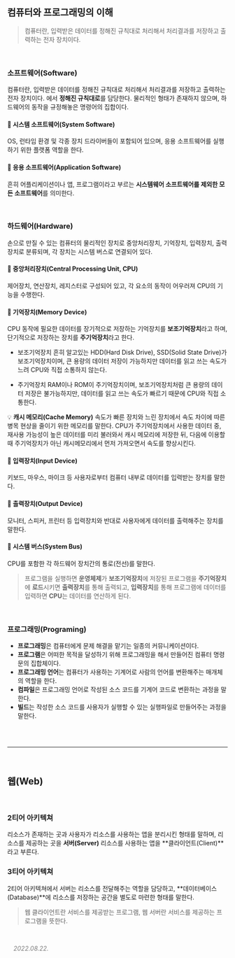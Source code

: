 
## 컴퓨터와 프로그래밍의 이해
>컴퓨터란, 입력받은 데이터를 정해진 규칙대로 처리해서 처리결과를 저장하고 출력하는 전자 장치이다.

<br/>

### 소프트웨어(Software)

컴퓨터란, 입력받은 데이터를 정해진 규칙대로 처리해서 처리결과를 저장하고 출력하는 전자 장치이다. 에서 **정해진 규칙대로**를 담당한다.
물리적인 형태가 존재하지 않으며, 하드웨어의 동작을 규정해놓은 명령어의 집합이다.

#### 🔸 시스템 소프트웨어(System Software)
OS, 런타임 환경 및 각종 장치 드라이버들이 포함되어 있으며, 응용 소프트웨어를 실행하기 위한 플랫폼 역할을 한다.

#### 🔸 응용 소프트웨어(Application Software)
흔히 어플리케이션이나 앱, 프로그램이라고 부르는 **시스템웨어 소프트웨어를 제외한 모든 소프트웨어**를 의미한다.

<br/>

### 하드웨어(Hardware)

손으로 만질 수 있는 컴퓨터의 물리적인 장치로 중앙처리장치, 기억장치, 입력장치, 출력장치로 분류되며, 각 장치는 시스템 버스로 연결되어 있다.

#### 🔸 중앙처리장치(Central Processing Unit, CPU)
제어장치, 연산장치, 레지스터로 구성되어 있고, 각 요소의 동작이 어우러져 CPU의 기능을 수행한다.
#### 🔸 기억장치(Memory Device)
CPU 동작에 필요한 데이터를 장기적으로 저장하는 기억장치를 **보조기억장치**라고 하며, 단기적으로 저장하는 장치를 **주기억장치**라고 한다.
* 보조기억장치
흔히 알고있는 HDD(Hard Disk Drive), SSD(Solid State Drive)가 보조기억장치이며, 큰 용량의 데이터 저장이 가능하지만 데이터를 읽고 쓰는 속도가 느려 CPU와 직접 소통하지 않는다.

* 주기억장치
RAM이나 ROM이 주기억장치이며, 보조기억장치처럼 큰 용량의 데이터 저장은 불가능하지만, 데이터를 읽고 쓰는 속도가 빠르기 때문에 CPU와 직접 소통한다.

💡 **캐시 메모리(Cache Memory)**
속도가 빠른 장치와 느린 장치에서 속도 차이에 따른 병목 현상을 줄이기 위한 메모리를 말한다.
CPU가 주기억장치에서 사용한 데이터 중, 재사용 가능성이 높은 데이터를 미리 불러와서 캐시 메모리에 저장한 뒤, 다음에 이용할 때 주기억장치가 아닌 캐시메모리에서 먼저 가져오면서 속도를 향상시킨다.

#### 🔸 입력장치(Input Device)
키보드, 마우스, 마이크 등 사용자로부터 컴퓨터 내부로 데이터를 입력받는 장치를 말한다.

#### 🔸 출력장치(Output Device)
모니터, 스피커, 프린터 등 입력장치와 반대로 사용자에게 데이터를 출력해주는 장치를 말한다.

#### 🔸 시스템 버스(System Bus)
CPU를 포함한 각 하드웨어 장치간의 통로(전선)를 말한다. 



> 프로그램을 실행하면 **운영체제**가 **보조기억장치**에 저장된 프로그램을 **주기억장치**에 **로드**시키면 **출력장치**를 통해 출력되고, **입력장치**를 통해 프로그램에 데이터를 입력하면 **CPU**는 데이터를 연산하게 된다.
   

<br/>

### 프로그래밍(Programing)

* **프로그래밍**은 컴퓨터에게 문제 해결을 맡기는 일종의 커뮤니케이션이다.
* **프로그램**은 어떠한 목적을 달성하기 위해 프로그래밍을 해서 만들어진 컴퓨터 명령문의 집합체이다.
* **프로그래밍 언어**는 컴퓨터가 사용하는 기계어로 사람의 언어를 변환해주는 매개체의 역할을 한다.
* **컴파일**은 프로그래밍 언어로 작성된 소스 코드를 기계어 코드로 변환하는 과정을 말한다.
* **빌드**는 작성한 소스 코드를 사용자가 실행할 수 있는 실행파일로 만들어주는 과정을 말한다.

<br/><br/>
***

<br/>

## 웹(Web)

<br/>

### 2티어 아키텍쳐
리소스가 존재하는 곳과 사용자가 리소스를 사용하는 앱을 분리시킨 형태를 말하며, 리소스를 제공하는 곳을 **서버(Server)** 리소스를 사용하는 앱을 **클라이언트(Client)**라고 부른다.


### 3티어 아키텍쳐
2티어 아키텍쳐에서 서버는 리소스를 전달해주는 역할을 담당하고, **데이터베이스(Database)**에 리소스를 저장하는 공간을 별도로 마련한 형태를 말한다.

> 웹 클라이언트란 서비스를 제공받는 프로그램,
웹 서버란 서비스를 제공하는 프로그램을 뜻한다.

<br/>

&emsp;<span style="color: gray">_2022.08.22._<span/>